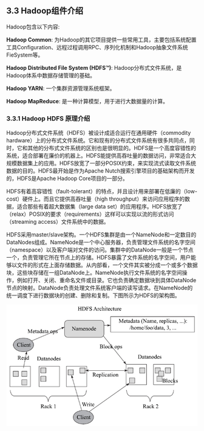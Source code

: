 ## 3.3 Hadoop组件介绍

Hadoop包含以下内容:

**Hadoop Common**: 为Hadoop的其它项目提供一些常用工具，主要包括系统配置工具Configuration、远程过程调用RPC、序列化机制和Hadoop抽象文件系统FieSystem等。

**Hadoop Distributed File System \(HDFS™\)**: Hadoop分布式文件系统，是Hadoop体系中数据存储管理的基础。

**Hadoop YARN**: 一个集群资源管理系统框架。

**Hadoop MapReduce**: 是一种计算模型，用于进行大数据量的计算。

### 3.3.1 Hadoop HDFS 原理介绍

Hadoop分布式文件系统（HDFS）被设计成适合运行在通用硬件（commodity hardware）上的分布式文件系统。它和现有的分布式文件系统有很多共同点，同时，它和其他的分布式文件系统的区别也是很明显的。HDFS是一个高度容错性的系统，适合部署在廉价的机器上。HDFS能提供高吞吐量的数据访问，非常适合大规模数据集上的应用。HDFS放宽了一部分POSIX约束，来实现流式读取文件系统数据的目的。HDFS最开始是作为Apache Nutch搜索引擎项目的基础架构而开发的，HDFS是Apache Hadoop Core项目的一部分。

HDFS有着高容错性（fault-tolerant）的特点，并且设计用来部署在低廉的（low-cost）硬件上。而且它提供高吞吐量（high throughput）来访问应用程序的数据，适合那些有着超大数据集（large data set）的应用程序。HDFS放宽了（relax）POSIX的要求（requirements）这样可以实现以流的形式访问（streaming access）文件系统中的数据。

HDFS采用master/slave架构。一个HDFS集群是由一个NameNode和一定数目的DataNodes组成。NameNode是一个中心服务器，负责管理文件系统的名字空间（namespace）以及客户端对文件的访问。集群中的DataNode一般是一个节点一个，负责管理它所在节点上的存储。HDFS暴露了文件系统的名字空间，用户能够以文件的形式在上面存储数据。从内部看，一个文件其实被分成一个或多个数据块，这些块存储在一组DataNode上。NameNode执行文件系统的名字空间操作，例如打开、关闭、重命名文件或目录。它也负责确定数据块到具体DataNode节点的映射。DataNode负责处理文件系统客户端的读写请求。在NameNode的统一调度下进行数据块的创建、删除和复制。下图所示为HDFS的架构图。

![](/assets/3.3.1_1.png)







